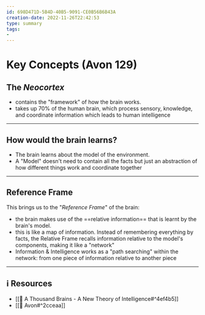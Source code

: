 ```yaml
---
id: 698D471D-5B4D-40B5-9091-CE0B56B6B43A
creation-date: 2022-11-26T22:42:53 
type: summary
tags:  
- 
---
```


# Key Concepts (Avon 129) 

## The *Neocortex*

- contains the "framework" of how the brain works. 
- takes up 70% of the human brain, which process sensory, knowledge, and coordinate information which leads to human intelligence

---
## How would the brain learns?

- The brain learns about the model of the environment. 
- A "Model" doesn't need to contain all the facts but just an abstraction of how different things work and coordinate together 

---
## Reference Frame

This brings us to the "*Reference Frame*" of the brain: 
- the brain makes use of the ==relative information== that is learnt by the brain's model. 
- this is like a map of information. Instead of remembering everything by facts, the  Relative Frame recalls information relative to the model's components, making it like a "network"
- Information & Intelligence works as a "path searching" within the network: from one piece of information relative to another piece


---
## ℹ️ Resources
- [[📕 A Thousand Brains - A New Theory of Intelligence#^4ef4b5]]
- [[📒 Avon#^2cceaa]]
